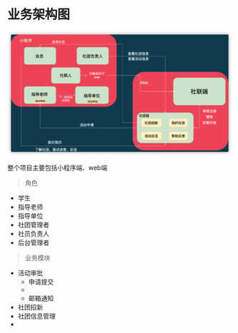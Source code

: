 # 业务架构图

![架构](image/架构.png)

整个项目主要包括小程序端、web端

> 角色

* 学生
* 指导老师
* 指导单位
* 社团管理者
* 社员负责人
* 后台管理者

> 业务模块

* 活动审批
  * 申请提交
  * 
  * 邮箱通知
* 社团招新
* 社团信息管理
* 